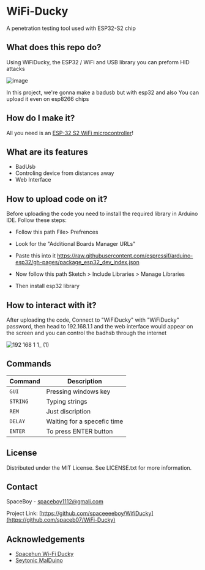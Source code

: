 # WiFi-Ducky
A penetration testing tool used with ESP32-S2 chip


## What does this repo do?
Using WiFiDucky, the ESP32 / WiFi and USB library you can preform HID attacks

![image](https://github.com/freakpunk/WiFi-Ducky/assets/97615989/7191d3be-e2df-4199-a90c-b93777c535b0)

In this project, we're gonna make a badusb but with esp32 and also
You can upload it even on esp8266 chips

## How do I make it?
All you need is an [ESP-32 S2 WiFi microcontroller]()!  



<!-- Features -->
## What are its features

- BadUsb
- Controling device from distances away
- Web Interface


<!-- Installation -->
## How to upload code on it?

Before uploading the code you need to install the required library in Arduino IDE. Follow these steps:

- Follow this path File> Prefrences
- Look for the "Additional Boards Manager URLs"
- Paste this into it https://raw.githubusercontent.com/espressif/arduino-esp32/gh-pages/package_esp32_dev_index.json

- Now follow this path Sketch > Include Libraries > Manage Libraries
- Then install esp32 library

   
<!-- Usage -->
## How to interact with it?

After uploading the code, Connect to "WiFiDucky" with "WiFiDucky" password, then head to 192.168.1.1 and the web interface would appear on the screen and you can control the badhsb through the internet

![192 168 1 1_ (1)](https://github.com/spaceeeeboy/Wifi-Ducky/assets/97615989/95a227b3-1617-4f7d-a187-3d3b88518d56)

## Commands

| Command | Description |
| --- | --- |
| `GUI` | Pressing windows key |
| `STRING` | Typing strings |
| `REM` | Just discription |
| `DELAY` | Waiting for a specefic time |
| `ENTER` | To press ENTER button |
<!-- License -->
## License

Distributed under the MIT License. See LICENSE.txt for more information.


<!-- Contact -->
## Contact

SpaceBoy - spaceboy1112@gmali.com

Project Link: [https://github.com/spaceeeeboy/WifiDucky](https://github.com/spaceb07/WiFi-Ducky)

<!-- Acknowledgments -->
## Acknowledgements 

 - [Spacehun Wi-Fi Ducky](https://github.com/spacehuhn/wifi_ducky)
 - [Seytonic MalDuino](https://github.com/Seytonic/malduino)

